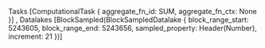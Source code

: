 Tasks [ComputationalTask { aggregate_fn_id: SUM, aggregate_fn_ctx: None }]
, Datalakes [BlockSampled(BlockSampledDatalake { block_range_start: 5243605, block_range_end: 5243656, sampled_property: Header(Number), increment: 21 })] 